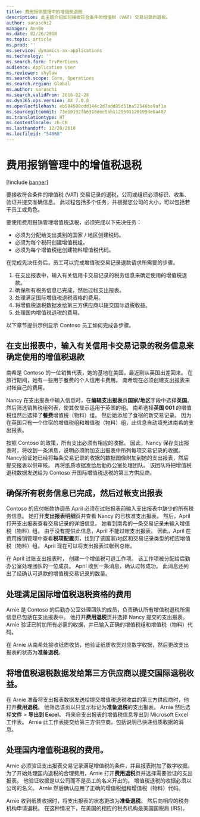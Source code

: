 ```yaml
---
title: 费用报销管理中的增值税退税
description: 此主题介绍如何接收符合条件的增值税 (VAT) 交易记录的退税。
author: saraschi2
manager: AnnBe
ms.date: 02/26/2018
ms.topic: article
ms.prod: ''
ms.service: dynamics-ax-applications
ms.technology: ''
ms.search.form: TrvPerDiems
audience: Application User
ms.reviewer: shylaw
ms.search.scope: Core, Operations
ms.search.region: Global
ms.author: saraschi
ms.search.validFrom: 2016-02-28
ms.dyn365.ops.version: AX 7.0.0
ms.openlocfilehash: eb504500cdd144c2d7add85d51ba52546ba9af1a
ms.sourcegitcommit: 73e10192fb6318dee5bb1129591120199de6a487
ms.translationtype: HT
ms.contentlocale: zh-CN
ms.lasthandoff: 12/20/2018
ms.locfileid: "54868"
---
```

# <a name="vat-recovery-in-expense-management"></a>费用报销管理中的增值税退税

[!include [banner](../includes/banner.md)]

要接收符合条件的增值税 (VAT) 交易记录的退税，公司或组织必须标识、收集、验证并提交准确信息。 此过程包括多个任务，并根据您公司的大小，可以包括若干员工或角色。

要使用费用报销管理增值税退税，必须完成以下先决任务：

- 必须为分配给支出类别的国家 / 地区创建税码。
- 必须为每个税码创建增值税组。
- 必须为每个增值税组创建物料增值税代码。

在完成先决任务后，员工可以完成增值税交易记录退款请求所需要的步骤。

1. 在支出报表中，输入有关信用卡交易记录的税务信息来确定使用的增值税退款。
2. 确保所有税务信息已完成，然后过帐支出报表。
3. 处理满足国际增值税退税资格的费用。
4. 将增值税退税数据发给第三方供应商以提交国际退税收益。
5. 处理国内增值税退税的费用。

以下章节提供示例显示 Contoso 员工如何完成各步骤。

## <a name="on-an-expense-report-enter-tax-information-about-credit-card-transactions-to-identify-eligible-vat-refunds"></a>在支出报表中，输入有关信用卡交易记录的税务信息来确定使用的增值税退款

南希是 Contoso 的一位销售代表，她的基地在美国，最近刚从英国出差回来。 在旅行期间，她有一些用于餐费的个人信用卡费用。 南希现在必须创建支出报表来对帐自己的费用。

Nancy 在支出报表中输入信息时，在**编辑支出报表**页**国家/地区**字段中选择**英国**。 然后筛选销售税组列表，使其仅显示适用于英国的组。 南希选择**英国 001** 的增值税组然后选择了**餐费**增值税（物料）组。 然后她添加了食宿的新交易记录。 因为在英国只有一个住宿的增值税组和增值税（物料）组，此信息自动填充进南希的支出报表。

按照 Contoso 的政策，所有支出必须有相应的收据。 因此，Nancy 保存支出报表时，将收到一条消息，说明必须附加支出报表中所列每项交易记录的收据。 Nancy验证她已经将每条交易记录的收据的数据图像附加到她的支出报表，然后提交报表以供审核。 再将纸质收据发给后勤办公室处理团队。 该团队将把增值税退税数据发送给为 Contoso 开国际增值税退税的第三方供应商。

## <a name="make-sure-that-all-tax-information-is-complete-and-then-post-the-expense-report"></a>确保所有税务信息已完成，然后过帐支出报表

Contoso 的应付帐款协调员 April 必须在过账报表前输入支出报表中缺少的所有税务信息。 她打开**支出报表明细**页并查看 Nancy 的已核准支出报表。 然后，April 打开支出报表查看交易记录的详细信息。 她看到南希的一条交易记录未输入增值税（物料）组。 由于没有提供此信息，April 不能过帐支出报表。 因此，April 在费用报销管理中查看**税项配置**页，找到了该国家/地区和交易记录类型的相应增值税（物料）组。 April 现在可以将支出报表过帐到总帐。

在 April 过账支出报表时， 创建一个增值税可退工作项。 该工作项被分配给后勤办公室处理团队的一位成员。 April 收到一条消息，确认过帐成功。 此消息还列出了经确认可退款的增值税交易记录的数量。

## <a name="process-expenses-that-are-eligible-for-international-vat-recovery"></a>处理满足国际增值税退税资格的费用

Arnie 是 Contoso 的后勤办公室处理团队的成员，负责确认所有增值税退税所需信息已包括在支出报表中。 他打开**费用退税**页并选择 Nancy 提交的支出报表。 Arnie 验证已附加所有必需的收据，并已输入正确的增值税组和增值税（物料）代码。

在 Arnie 从南希处接收纸质收货，他验证纸质收货对应数字收据，然后更改支出报表的状态为**准备退税**。

## <a name="send-vat-recovery-data-to-the-third-party-vendor-to-file-international-recovery-returns"></a>将增值税退税数据发给第三方供应商以提交国际退税收益。

在 Arnie 准备将支出报表数据发送给提交增值税退税收益的第三方供应商时，他打开**费用退税**。 他筛选该页以只显示标记为**准备退税**的支出报表。 Arnie 然后选择**文件** &gt; **导出到 Excel**。 将来自支出报表的增值税信息导出到 Microsoft Excel 工作表。 Arnie 此工作表提交给第三方供应商，包括说明已快递纸质收据的消息。

## <a name="process-expenses-for-domestic-vat-recovery"></a>处理国内增值税退税的费用。

Arnie 必须验证支出报表交易记录满足增值税的条件，并且报表附加了数字收据。 为了开始处理国内退税的合理费用，Arnie 打开**费用退税**页并选择需要验证的支出报表。 他验证收据是以公司而不是员工的名义开出的。 增值税退税的收据必须以公司的名义。 Arnie 然后确认应用了正确的增值税组和增值税（物料）代码。

Arnie 收到纸质收据时，将支出报表的状态更改为**准备退税**。 然后向相应的税务机构申请退税。 在这种情况下，在美国的相应的税务机构是美国国税局 (IRS)。
